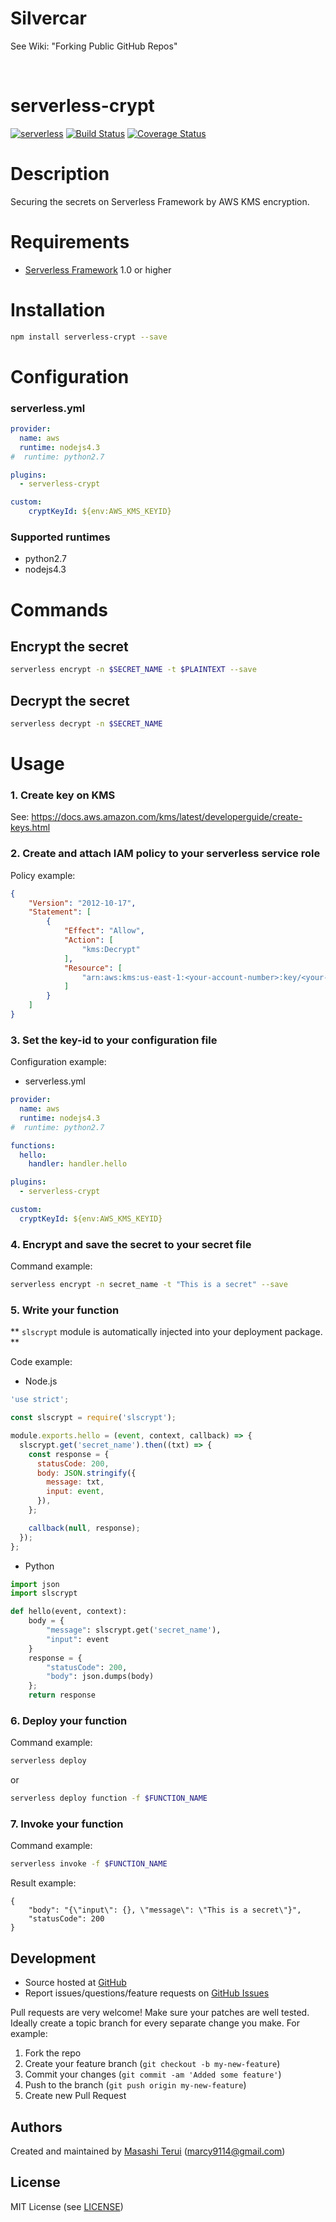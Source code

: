 # Silvercar
See Wiki: "Forking Public GitHub Repos"

&nbsp;

serverless-crypt
=======

[![serverless](http://public.serverless.com/badges/v3.svg)](http://www.serverless.com)
[![Build Status](https://travis-ci.org/marcy-terui/serverless-crypt.svg?branch=master)](https://travis-ci.org/marcy-terui/serverless-crypt)
[![Coverage Status](https://coveralls.io/repos/github/marcy-terui/serverless-crypt/badge.svg?branch=master)](https://coveralls.io/github/marcy-terui/serverless-crypt?branch=master)

# Description

Securing the secrets on Serverless Framework by AWS KMS encryption.

# Requirements

- [Serverless Framework](https://github.com/serverless/serverless) 1.0 or higher

# Installation

```sh
npm install serverless-crypt --save
```

# Configuration

### serverless.yml

```yaml
provider:
  name: aws
  runtime: nodejs4.3
#  runtime: python2.7

plugins:
  - serverless-crypt

custom:
    cryptKeyId: ${env:AWS_KMS_KEYID}
```

### Supported runtimes
- python2.7
- nodejs4.3

# Commands

## Encrypt the secret

```sh
serverless encrypt -n $SECRET_NAME -t $PLAINTEXT --save
```

## Decrypt the secret

```sh
serverless decrypt -n $SECRET_NAME
```

# Usage

### 1. Create key on KMS  
See: https://docs.aws.amazon.com/kms/latest/developerguide/create-keys.html

### 2. Create and attach IAM policy to your serverless service role  
Policy example:  

```json
{
    "Version": "2012-10-17",
    "Statement": [
        {
            "Effect": "Allow",
            "Action": [
                "kms:Decrypt"
            ],
            "Resource": [
                "arn:aws:kms:us-east-1:<your-account-number>:key/<your-key-id>"
            ]
        }
    ]
}
```

### 3. Set the key-id to your configuration file  
Configuration example:  

- serverless.yml

```yml
provider:
  name: aws
  runtime: nodejs4.3
#  runtime: python2.7

functions:
  hello:
    handler: handler.hello

plugins:
  - serverless-crypt

custom:
  cryptKeyId: ${env:AWS_KMS_KEYID}
```

### 4. Encrypt and save the secret to your secret file  
Command example:  
```sh
serverless encrypt -n secret_name -t "This is a secret" --save
```

### 5. Write your function  
** `slscrypt` module is automatically injected into your deployment package. **

Code example:  

- Node.js

```js
'use strict';

const slscrypt = require('slscrypt');

module.exports.hello = (event, context, callback) => {
  slscrypt.get('secret_name').then((txt) => {
    const response = {
      statusCode: 200,
      body: JSON.stringify({
        message: txt,
        input: event,
      }),
    };

    callback(null, response);
  });
};
```

- Python

```py
import json
import slscrypt

def hello(event, context):
    body = {
        "message": slscrypt.get('secret_name'),
        "input": event
    }
    response = {
        "statusCode": 200,
        "body": json.dumps(body)
    };
    return response
```

### 6. Deploy your function  
Command example:  

```sh
serverless deploy
```

or

```sh
serverless deploy function -f $FUNCTION_NAME
```

### 7. Invoke your function  
Command example:  

```sh
serverless invoke -f $FUNCTION_NAME
```

Result example:  

```
{
    "body": "{\"input\": {}, \"message\": \"This is a secret\"}",
    "statusCode": 200
}
```

Development
-----------

-   Source hosted at [GitHub](https://github.com/marcy-terui/serverless-crypt)
-   Report issues/questions/feature requests on [GitHub
    Issues](https://github.com/marcy-terui/serverless-crypt/issues)

Pull requests are very welcome! Make sure your patches are well tested.
Ideally create a topic branch for every separate change you make. For
example:

1.  Fork the repo
2.  Create your feature branch (`git checkout -b my-new-feature`)
3.  Commit your changes (`git commit -am 'Added some feature'`)
4.  Push to the branch (`git push origin my-new-feature`)
5.  Create new Pull Request

Authors
-------

Created and maintained by [Masashi Terui](https://github.com/marcy-terui) (<marcy9114@gmail.com>)

License
-------

MIT License (see [LICENSE](https://github.com/marcy-terui/serverless-crypt/blob/master/LICENSE.txt))
